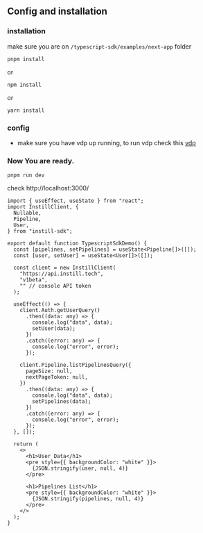 ## Config and installation

### installation

make sure you are on `/typescript-sdk/examples/next-app` folder

```
pnpm install
```

or

```
npm install
```

or

```
yarn install
```

### config

- make sure you have vdp up running, to run vdp check this [vdp](https://github.com/instill-ai/vdp)

### Now You are ready.

```
pnpm run dev
```

check http://localhost:3000/

```
import { useEffect, useState } from "react";
import InstillClient, {
  Nullable,
  Pipeline,
  User,
} from "instill-sdk";

export default function TypescriptSdkDemo() {
  const [pipelines, setPipelines] = useState<Pipeline[]>([]);
  const [user, setUser] = useState<User[]>([]);

  const client = new InstillClient(
    "https://api.instill.tech",
    "v1beta",
    "" // console API token
  );

  useEffect(() => {
    client.Auth.getUserQuery()
      .then((data: any) => {
        console.log("data", data);
        setUser(data);
      })
      .catch((error: any) => {
        console.log("error", error);
      });

    client.Pipeline.listPipelinesQuery({
      pageSize: null,
      nextPageToken: null,
    })
      .then((data: any) => {
        console.log("data", data);
        setPipelines(data);
      })
      .catch((error: any) => {
        console.log("error", error);
      });
  }, []);

  return (
    <>
      <h1>User Data</h1>
      <pre style={{ backgroundColor: "white" }}>
        {JSON.stringify(user, null, 4)}
      </pre>

      <h1>Pipelines List</h1>
      <pre style={{ backgroundColor: "white" }}>
        {JSON.stringify(pipelines, null, 4)}
      </pre>
    </>
  );
}
```
